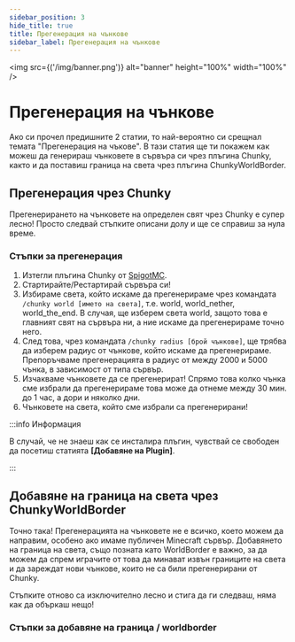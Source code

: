 ```yaml
---
sidebar_position: 3
hide_title: true
title: Прегенерация на чънкове
sidebar_label: Прегенерация на чънкове
---
```


<img src={('/img/banner.png')} alt="banner" height="100%" width="100%" />

<div class="text--center">
<h1>Прегенерация на чънкове</h1>
</div>

Ако си прочел предишните 2 статии, то най-вероятно си срещнал темата "Прегенерация на чъкове". В тази статия ще ти
покажем как можеш да генерираш чънковете в сървъра си чрез плъгина Chunky, както и да поставиш граница на света чрез
плъгина ChunkyWorldBorder.

## Прегенерация чрез Chunky
Прегенерирането на чънковете на определен свят чрез Chunky е супер лесно! Просто следвай стъпките описани долу и ще се
справиш за нула време.

### Стъпки за прегенерация
1. Изтегли плъгина Chunky от [SpigotMC](https://www.spigotmc.org/resources/chunky.81534/).
2. Стартирайте/Рестартирай сървъра си!
3. Избираме света, който искаме да прегенерираме чрез командата ``/chunky world [името на света]``, т.е. world, world_nether, world_the_end. В случая, ще изберем света world, защото това е главният свят на сървъра ни, а ние искаме да прегенерираме точно него.
4. След това, чрез командата ``/chunky radius [брой чънкове]``, ще трябва да изберем радиус от чънкове, който искаме да прегенерираме. Препоръчваме прегенерацията в радиус от между 2000 и 5000 чънка, в зависимост от типа сървър.
5. Изчакваме чънковете да се прегенерират! Спрямо това колко чънка сме избрали да прегенерираме това може да отнеме между 30 мин. до 1 час, а дори и няколко дни.
6. Чънковете на света, който сме избрали са прегенерирани!

:::info Информация

В случай, че не знаеш как се инсталира плъгин, чувствай се свободен да посетиш статията
**[Добавяне на Plugin]**.

:::

## Добавяне на граница на света чрез ChunkyWorldBorder
Точно така! Прегенерацията на чънковете не е всичко, което можем да направим, особено ако имаме публичен Minecraft сървър.
Добавянето на граница на света, също позната като WorldBorder е важно, за да можем да спрем играчите от това да минават
извън границите на света и да зареждат нови чънкове, които не са били прегенерирани от Chunky.

Стъпките отново са изключително лесно и стига да ги следваш, няма как да объркаш нещо!

### Стъпки за добавяне на граница / worldborder